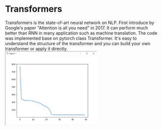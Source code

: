 # Transformers
Transformers is the state-of-art neural network on NLP. First introduce by Google's paper "Attention is all you need" in 2017. It can perform much better than RNN in many application such as machine translation. The code was implemented base on pytorch class Transformer. It's easy to understand the structure of the transformer and you can build your own transformer or apply it directly.
<img src="https://github.com/chanyikchong/EM_GMM/blob/master/nll.png" width="300"><br/>
